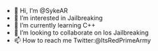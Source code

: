 - 👋 Hi, I’m @SykeAR
- 👀 I’m interested in Jailbreaking 
- 🌱 I’m currently learning C++
- 💞️ I’m looking to collaborate on Ios Jailbreaking
- 📫 How to reach me Twitter:@ItsRedPrimeArmy

<!---
SykeAR/SykeAR is a ✨ special ✨ repository because its `README.md` (this file) appears on your GitHub profile.
You can click the Preview link to take a look at your changes.
--->
